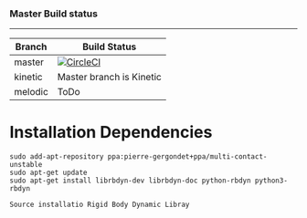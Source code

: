 ### Master Build status
-----------------------------
|Branch        | Build Status      |
|--------------|-------------------|
|master        |[![CircleCI](https://circleci.com/bb/iwt_lernfabrik/lernfabrik_ros_framework.svg?style=svg)](https://circleci.com/bb/iwt_lernfabrik/lernfabrik_ros_framework)|
|kinetic       | Master branch is Kinetic|
|melodic       | ToDo              |


# Installation Dependencies
``` 
sudo add-apt-repository ppa:pierre-gergondet+ppa/multi-contact-unstable
sudo apt-get update
sudo apt-get install librbdyn-dev librbdyn-doc python-rbdyn python3-rbdyn 
``` 
`Source installatio Rigid Body Dynamic Libray`